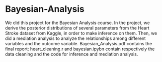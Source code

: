 # Bayesian-Analysis
We did this project for the Bayesian Analysis course. In the project, we derive the posterior distributions of several parameters from the Heart Stroke dataset from Kaggle, in order to make inference on them. Then, we did a mediation analysis to analyze the relationships among different variables and the outcome variable.
Bayesian_Analysis.pdf contains the final report; heart_cleaning.r and bayesian.ipybn contain respectively the data cleaning and the code for inference and mediation analysis.
